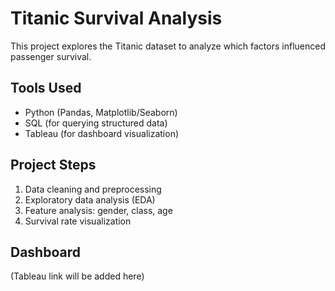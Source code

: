 # Titanic Survival Analysis

This project explores the Titanic dataset to analyze which factors influenced passenger survival.

## Tools Used
- Python (Pandas, Matplotlib/Seaborn)
- SQL (for querying structured data)
- Tableau (for dashboard visualization)

## Project Steps
1. Data cleaning and preprocessing
2. Exploratory data analysis (EDA)
3. Feature analysis: gender, class, age
4. Survival rate visualization

## Dashboard
(Tableau link will be added here)
